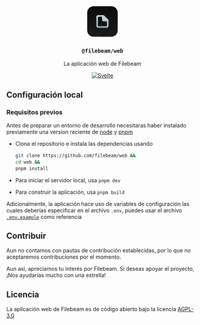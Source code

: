 <div align="center">
    <a href="https://github.com/ShaanCoding/ReadME-Generator">
        <img src="static/icons/any.png" title="Filebeam" alt="Icono de Filebeam"
        height="80" width="80">
    </a>
    <h3 align="center">
        <code>@filebeam/web</code>
    </h3>
    <p align="center">
        La aplicación web de Filebeam
    </p>
    <div align="center">
        <!-- todo: add more badges (maybe) -->
        <a href="https://svelte.dev/">
            <img alt="Svelte"
            src="https://img.shields.io/badge/svelte-FF3E00?style=flat-square&logo=svelte&logoColor=white" />
        </a>
    </div>
</div>

## Configuración local

### Requisitos previos

Antes de preparar un entorno de desarrollo necesitaras haber instalado
previamente una version reciente de
[node](https://nodejs.org/en/download/package-manager) y
[pnpm](https://pnpm.io/installation)

-   Clona el repositorio e instala las dependencias usando

    ```sh
    git clone https://github.com/filebeam/web &&
    cd web &&
    pnpm install
    ```

-   Para iniciar el servidor local, usa `pnpm dev`
-   Para construir la aplicación, usa `pnpm build`

Adicionalmente, la aplicación hace uso de variables de configuración las cuales
deberías especificar en el archivo `.env`, puedes usar el archivo
[`.env.example`](.env.example) como referencia

## Contribuir

Aun no contamos con pautas de contribución establecidas, por lo que no
aceptaremos contribuciones por el momento.

Aun asi, apreciamos tu interés por Filebeam. Si deseas apoyar el proyecto, ¡Nos
ayudarías mucho con una estrella!

## Licencia

La aplicación web de Filebeam es de código abierto bajo la licencia
[AGPL-3.0](LICENSE)
